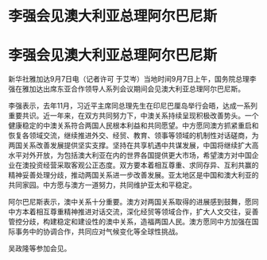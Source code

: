 # 李强会见澳大利亚总理阿尔巴尼斯

# 李强会见澳大利亚总理阿尔巴尼斯

新华社雅加达9月7日电（记者许可 于艾岑）当地时间9月7日上午，国务院总理李强在雅加达出席东亚合作领导人系列会议期间会见澳大利亚总理阿尔巴尼斯。

李强表示，去年11月，习近平主席同总理先生在印尼巴厘岛举行会晤，达成一系列重要共识。近一年来，在双方共同努力下，中澳关系持续呈现积极改善势头。一个健康稳定的中澳关系符合两国人民根本利益和共同愿望。中方愿同澳方抓紧重启和恢复各领域交流，继续推进外交、经贸、教育、领事等领域的机制性对话磋商，为两国关系改善发展提供坚实支撑。坚持在共享机遇中共谋发展，中国将继续扩大高水平对外开放，为包括澳大利亚在内的世界各国提供更大市场，希望澳方对中国企业在澳投资经营采取客观公正态度。双方要本着相互尊重、求同存异、互利共赢的精神妥善处理分歧，推动两国关系进一步改善发展。亚太地区是中国和澳大利亚的共同家园。中方愿与澳方一道努力，共同维护亚太和平稳定。

阿尔巴尼斯表示，澳中关系十分重要。澳方对两国关系取得的进展感到鼓舞，愿同中方本着相互尊重精神推进对话交流，深化经贸等领域合作，扩大人文交往，妥善管控分歧，构建稳定和建设性的澳中关系，造福两国人民。澳方愿同中方加强在国际事务中的协调合作，共同应对气候变化等全球性挑战。

吴政隆等参加会见。

